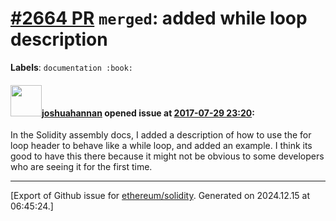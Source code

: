 # [\#2664 PR](https://github.com/ethereum/solidity/pull/2664) `merged`: added while loop description
**Labels**: `documentation :book:`


#### <img src="https://avatars.githubusercontent.com/u/7407828?u=56d44777cbb1d399cacff23da7778ad6fabe99a9&v=4" width="50">[joshuahannan](https://github.com/joshuahannan) opened issue at [2017-07-29 23:20](https://github.com/ethereum/solidity/pull/2664):

In the Solidity assembly docs, I added a description of how to use the for loop header to behave like a while loop, and added an example.  I think its good to have this there because it might not be obvious to some developers who are seeing it for the first time.




-------------------------------------------------------------------------------



[Export of Github issue for [ethereum/solidity](https://github.com/ethereum/solidity). Generated on 2024.12.15 at 06:45:24.]
